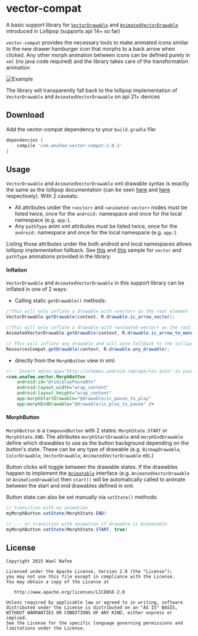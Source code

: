 # vector-compat
A basic support library for [`VectorDrawable`][1] and [`AnimatedVectorDrawable`][2] introduced in Lollipop (supports api 14+ so far)

`vector-compat` provides the necessary tools to make animated icons similar to the new drawer hamburger icon that morphs to a back arrow when clicked. Any other morph animation between icons can be defined purely in `xml` (no java code required) and the library takes care of the transformation animation

![Example](https://github.com/wnafee/vector-compat/blob/master/demo.gif)

The library will transparently fall back to the lollipop implementation of `VectorDrawable` and `AnimatedVectorDrawable` on api 21+ devices

## Download
Add the vector-compat dependency to your `build.gradle` file:
```groovy
dependencies {
    compile 'com.wnafee:vector-compat:1.0.1'
}
```

## Usage
`VectorDrawable` and `AnimatedVectorDrawable` xml drawable syntax is exactly the same as the lollipop documentation (can be seen [here][1] and [here][2] respectively). With 2 caveats: 
* All attributes under the `<vector>` and `<animated-vector>` nodes must be listed twice, once for the `android:` namespace and once for the local namespace (e.g. `app:`).
* Any `pathType` anim xml attributes must be listed twice, once for the `android:` namespace and once for the local namespace (e.g. `app:`).

Listing those attributes under the both android and local namespaces allows lollipop implementation fallback. See [this][4] and [this][5] sample for `vector` and `pathType` animations provided in the library.

#### Inflation
`VectorDrawable` and `AnimatedVectorDrawable` in this support library can be inflated in one of 2 ways:

* Calling static `getDrawable()` methods:
```java
//This will only inflate a drawable with <vector> as the root element
VectorDrawable.getDrawable(context, R.drawable.ic_arrow_vector);

//This will only inflate a drawable with <animated-vector> as the root element
AnimatedVectorDrawable.getDrawable(context, R.drawable.ic_arrow_to_menu_animated_vector);

// This will inflate any drawable and will auto-fallback to the lollipop implementation on api 21+ devices
ResourcesCompat.getDrawable(context, R.drawable.any_drawable);
````

* directly from the `MorphButton` view in xml:
```xml
<!-- Insert xmlns:app="http://schemas.android.com/apk/res-auto" in your root layout element -->
<com.wnafee.vector.MorphButton
    android:id="@+id/playPauseBtn"
    android:layout_width="wrap_content"
    android:layout_height="wrap_content"
    app:morphStartDrawable="@drawable/ic_pause_to_play"
    app:morphEndDrawable="@drawable/ic_play_to_pause" /> 
```
#### MorphButton
`MorphButton` is a `CompoundButton` with 2 states: `MorphState.START` or `MorphState.END`. The attributes `morphStartDrawable` and `morphEndDrawable` define which drawables to use as the button background depending on the button's state. These can be any type of drawable (e.g. `BitmapDrawable`, `ColorDrawable`, `VectorDrawable`, `AnimatedVectorDrawable` etc.)

Button clicks will toggle between the drawable states. If the drawables happen to implement the [`Animatable`][3] interface (e.g. `AnimatedVectorDrawable` or `AnimationDrawable`) then `start()` will be automatically called to animate between the start and end drawables defined in xml.

 Button state can also be set manually via `setState()` methods:
```java
// transition with no animation
myMorphButton.setState(MorphState.END) 

// ... or transition with animation if drawable is Animatable
myMorphButton.setState(MorphState.START, true) 
````

## License

    Copyright 2015 Wael Nafee

    Licensed under the Apache License, Version 2.0 (the "License");
    you may not use this file except in compliance with the License.
    You may obtain a copy of the License at

       http://www.apache.org/licenses/LICENSE-2.0

    Unless required by applicable law or agreed to in writing, software
    distributed under the License is distributed on an "AS IS" BASIS,
    WITHOUT WARRANTIES OR CONDITIONS OF ANY KIND, either express or implied.
    See the License for the specific language governing permissions and
    limitations under the License.

[1]: http://developer.android.com/reference/android/graphics/drawable/VectorDrawable.html
[2]: http://developer.android.com/reference/android/graphics/drawable/AnimatedVectorDrawable.html
[3]: http://developer.android.com/reference/android/graphics/drawable/Animatable.html
[4]: https://github.com/wnafee/vector-compat/blob/master/library/src/main/res/drawable/ic_arrow_vector.xml
[5]: https://github.com/wnafee/vector-compat/blob/master/library/src/main/res/anim/arrow_to_drawer_path.xml
